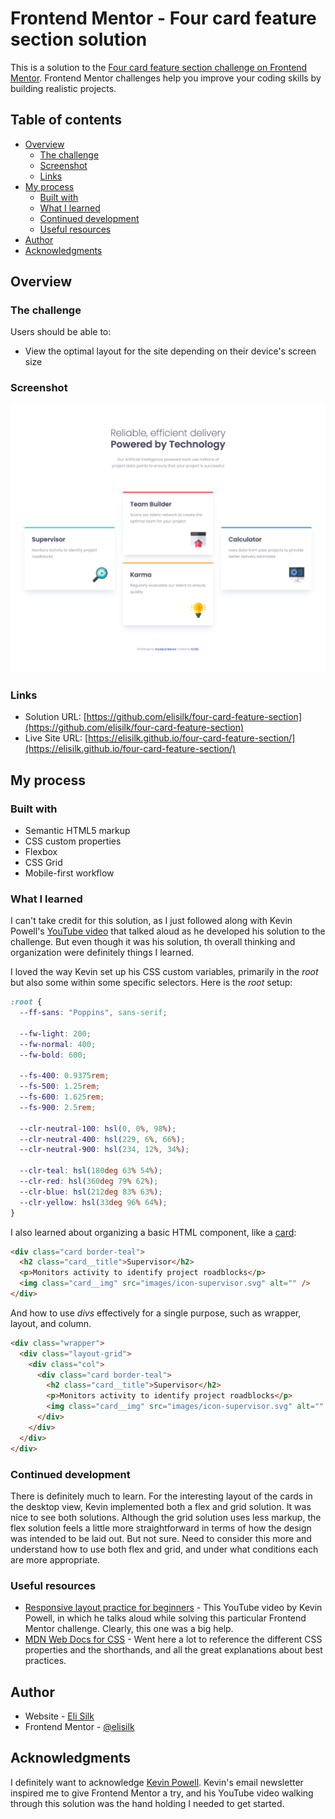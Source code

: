 # Frontend Mentor - Four card feature section solution

This is a solution to the [Four card feature section challenge on Frontend Mentor](https://www.frontendmentor.io/challenges/four-card-feature-section-weK1eFYK). Frontend Mentor challenges help you improve your coding skills by building realistic projects.

## Table of contents

- [Overview](#overview)
  - [The challenge](#the-challenge)
  - [Screenshot](#screenshot)
  - [Links](#links)
- [My process](#my-process)
  - [Built with](#built-with)
  - [What I learned](#what-i-learned)
  - [Continued development](#continued-development)
  - [Useful resources](#useful-resources)
- [Author](#author)
- [Acknowledgments](#acknowledgments)

## Overview

### The challenge

Users should be able to:

- View the optimal layout for the site depending on their device's screen size

### Screenshot

![](./screenshot.png)

### Links

- Solution URL: [https://github.com/elisilk/four-card-feature-section](https://github.com/elisilk/four-card-feature-section)
- Live Site URL: [https://elisilk.github.io/four-card-feature-section/](https://elisilk.github.io/four-card-feature-section/)

## My process

### Built with

- Semantic HTML5 markup
- CSS custom properties
- Flexbox
- CSS Grid
- Mobile-first workflow

### What I learned

I can't take credit for this solution, as I just followed along with Kevin Powell's [YouTube video](https://youtu.be/JFbxl_VmIx0?si=xBqWtxCKLFNJ768b) that talked aloud as he developed his solution to the challenge. But even though it was his solution, th overall thinking and organization were definitely things I learned.

I loved the way Kevin set up his CSS custom variables, primarily in the _root_ but also some within some specific selectors. Here is the _root_ setup:

```css
:root {
  --ff-sans: "Poppins", sans-serif;

  --fw-light: 200;
  --fw-normal: 400;
  --fw-bold: 600;

  --fs-400: 0.9375rem;
  --fs-500: 1.25rem;
  --fs-600: 1.625rem;
  --fs-900: 2.5rem;

  --clr-neutral-100: hsl(0, 0%, 98%);
  --clr-neutral-400: hsl(229, 6%, 66%);
  --clr-neutral-900: hsl(234, 12%, 34%);

  --clr-teal: hsl(180deg 63% 54%);
  --clr-red: hsl(360deg 79% 62%);
  --clr-blue: hsl(212deg 83% 63%);
  --clr-yellow: hsl(33deg 96% 64%);
}
```

I also learned about organizing a basic HTML component, like a [card](https://developer.mozilla.org/en-US/docs/Web/CSS/Layout_cookbook/Card):

```html
<div class="card border-teal">
  <h2 class="card__title">Supervisor</h2>
  <p>Monitors activity to identify project roadblocks</p>
  <img class="card__img" src="images/icon-supervisor.svg" alt="" />
</div>
```

And how to use _divs_ effectively for a single purpose, such as wrapper, layout, and column.

```html
<div class="wrapper">
  <div class="layout-grid">
    <div class="col">
      <div class="card border-teal">
        <h2 class="card__title">Supervisor</h2>
        <p>Monitors activity to identify project roadblocks</p>
        <img class="card__img" src="images/icon-supervisor.svg" alt="" />
      </div>
    </div>
  </div>
</div>
```

### Continued development

There is definitely much to learn. For the interesting layout of the cards in the desktop view, Kevin implemented both a flex and grid solution. It was nice to see both solutions. Although the grid solution uses less markup, the flex solution feels a little more straightforward in terms of how the design was intended to be laid out. But not sure. Need to consider this more and understand how to use both flex and grid, and under what conditions each are more appropriate.

### Useful resources

- [Responsive layout practice for beginners](https://youtu.be/JFbxl_VmIx0?si=xBqWtxCKLFNJ768b) - This YouTube video by Kevin Powell, in which he talks aloud while solving this particular Frontend Mentor challenge. Clearly, this one was a big help.
- [MDN Web Docs for CSS](https://developer.mozilla.org/en-US/docs/Web/CSS) - Went here a lot to reference the different CSS properties and the shorthands, and all the great explanations about best practices.

## Author

- Website - [Eli Silk](https://github.com/elisilk)
- Frontend Mentor - [@elisilk](https://www.frontendmentor.io/profile/elisilk)

## Acknowledgments

I definitely want to acknowledge [Kevin Powell](https://www.kevinpowell.co/). Kevin's email newsletter inspired me to give Frontend Mentor a try, and his YouTube video walking through this solution was the hand holding I needed to get started.

